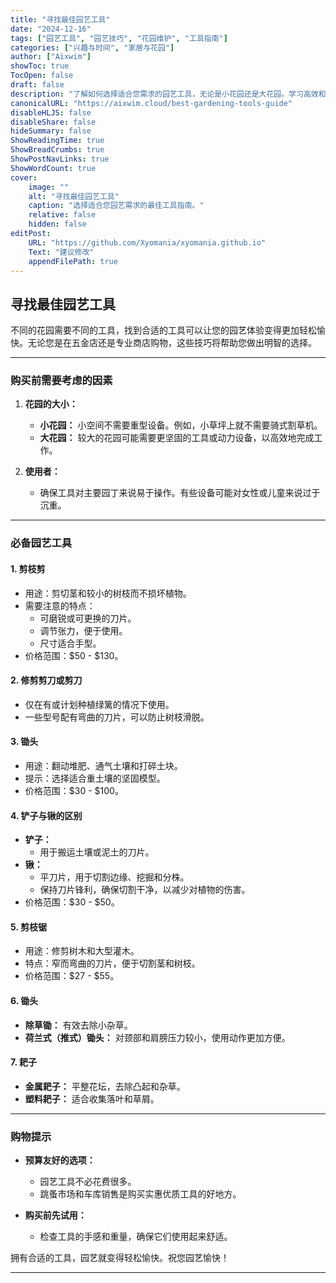 ```yaml
---
title: "寻找最佳园艺工具"
date: "2024-12-16"
tags: ["园艺工具", "园艺技巧", "花园维护", "工具指南"]
categories: ["兴趣与时间", "家居与花园"]
author: ["Aixwim"]
showToc: true
TocOpen: false
draft: false
description: "了解如何选择适合您需求的园艺工具，无论是小花园还是大花园。学习高效和愉快园艺的必要工具。"
canonicalURL: "https://aixwim.cloud/best-gardening-tools-guide"
disableHLJS: false
disableShare: false
hideSummary: false
ShowReadingTime: true
ShowBreadCrumbs: true
ShowPostNavLinks: true
ShowWordCount: true
cover:
    image: ""
    alt: "寻找最佳园艺工具"
    caption: "选择适合您园艺需求的最佳工具指南。"
    relative: false
    hidden: false
editPost:
    URL: "https://github.com/Xyomania/xyomania.github.io"
    Text: "建议修改"
    appendFilePath: true
---
```


## 寻找最佳园艺工具

不同的花园需要不同的工具，找到合适的工具可以让您的园艺体验变得更加轻松愉快。无论您是在五金店还是专业商店购物，这些技巧将帮助您做出明智的选择。

---

### **购买前需要考虑的因素**

1. **花园的大小：**
   - **小花园：** 小空间不需要重型设备。例如，小草坪上就不需要骑式割草机。
   - **大花园：** 较大的花园可能需要更坚固的工具或动力设备，以高效地完成工作。

2. **使用者：**
   - 确保工具对主要园丁来说易于操作。有些设备可能对女性或儿童来说过于沉重。

---

### **必备园艺工具**

#### **1. 剪枝剪**
- 用途：剪切茎和较小的树枝而不损坏植物。
- 需要注意的特点：
  - 可磨锐或可更换的刀片。
  - 调节张力，便于使用。
  - 尺寸适合手型。
- 价格范围：$50 - $130。

#### **2. 修剪剪刀或剪刀**
- 仅在有或计划种植绿篱的情况下使用。
- 一些型号配有弯曲的刀片，可以防止树枝滑脱。

#### **3. 锄头**
- 用途：翻动堆肥、通气土壤和打碎土块。
- 提示：选择适合重土壤的坚固模型。
- 价格范围：$30 - $100。

#### **4. 铲子与锹的区别**
- **铲子：**
  - 用于搬运土壤或泥土的刀片。
- **锹：**
  - 平刀片，用于切割边缘、挖掘和分株。
  - 保持刀片锋利，确保切割干净，以减少对植物的伤害。
- 价格范围：$30 - $50。

#### **5. 剪枝锯**
- 用途：修剪树木和大型灌木。
- 特点：窄而弯曲的刀片，便于切割茎和树枝。
- 价格范围：$27 - $55。

#### **6. 锄头**
- **除草锄：** 有效去除小杂草。
- **荷兰式（推式）锄头：** 对颈部和肩膀压力较小，使用动作更加方便。

#### **7. 耙子**
- **金属耙子：** 平整花坛，去除凸起和杂草。
- **塑料耙子：** 适合收集落叶和草屑。

---

### **购物提示**

- **预算友好的选项：**
  - 园艺工具不必花费很多。
  - 跳蚤市场和车库销售是购买实惠优质工具的好地方。

- **购买前先试用：**
  - 检查工具的手感和重量，确保它们使用起来舒适。

拥有合适的工具，园艺就变得轻松愉快。祝您园艺愉快！

---
